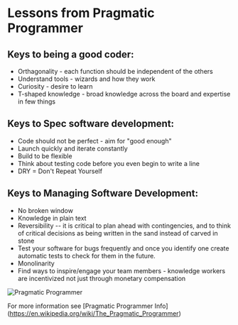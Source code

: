 # Lessons from Pragmatic Programmer

## Keys to being a good coder:
* Orthagonality - each function should be independent of the others
* Understand tools - wizards and how they work
* Curiosity - desire to learn
* T-shaped knowledge - broad knowledge across the board and expertise in few things

## Keys to Spec software development:
* Code should not be perfect - aim for "good enough"
* Launch quickly and iterate constantly
* Build to be flexible
* Think about testing code before you even begin to write a line
* DRY = Don't Repeat Yourself

## Keys to Managing Software Development:
* No broken window
* Knowledge in plain text
* Reversibility -- it is critical to plan ahead with contingencies, and to think of critical decisions as being written in the sand instead of carved in stone
* Test your software for bugs frequently and once you identify one create automatic tests to check for them in the future. 
* Monolinarity
* Find ways to inspire/engage your team members - knowledge workers are incentivized not just through monetary compensation

![Pragmatic Programmer](https://upload.wikimedia.org/wikipedia/en/8/8f/The_pragmatic_programmer.jpg)

For more information see [Pragmatic Programmer Info] (https://en.wikipedia.org/wiki/The_Pragmatic_Programmer)
